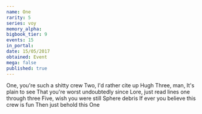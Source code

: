 ```yaml
---
name: One
rarity: 5
series: voy
memory_alpha:
bigbook_tier: 9
events: 15
in_portal:
date: 15/05/2017
obtained: Event
mega: false
published: true
---
```


One, you're such a shitty crew
Two, I'd rather cite up Hugh
Three, man, It's plain to see
That you're worst undoubtedly since
Lore, just read lines one through three
Five, wish you were still Sphere debris
If ever you believe this crew is fun
Then just behold this One
